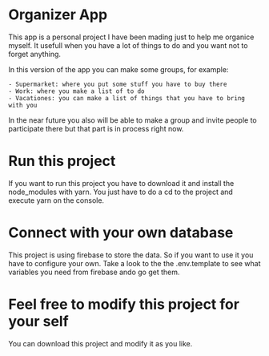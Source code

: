 # Organizer App

This app is a personal project I have been mading just to help me organice myself. It usefull when you have a lot of things to do and you want not to forget anything. 

In this version of the app you can make some groups, for example:

    - Supermarket: where you put some stuff you have to buy there
    - Work: where you make a list of to do 
    - Vacationes: you can make a list of things that you have to bring with you

In the near future you also will be able to make a group and invite people to participate there but that part is in process right now.

# Run this project

If you want to run this project you have to download it and install the node_modules with yarn. You just have to do a cd to the project and execute yarn on the console.

# Connect with your own database

This project is using firebase to store the data. So if you want to use it you have to configure your own. Take a look to the the .env.template to see what variables you need from firebase ando go get them. 

# Feel free to modify this project for your self

You can download this project and modify it as you like.